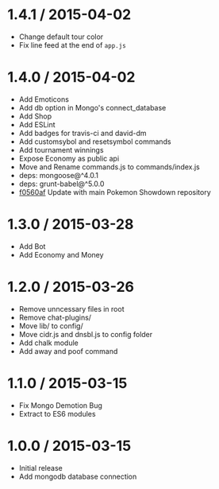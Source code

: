 1.4.1 / 2015-04-02
==================

  * Change default tour color
  * Fix line feed at the end of `app.js`

1.4.0 / 2015-04-02
==================

  * Add Emoticons
  * Add db option in Mongo's connect_database
  * Add Shop
  * Add ESLint
  * Add badges for travis-ci and david-dm
  * Add customsybol and resetsymbol commands
  * Add tournament winnings
  * Expose Economy as public api
  * Move and Rename commands.js to commands/index.js
  * deps: mongoose@^4.0.1
  * deps: grunt-babel@^5.0.0
  * [f0560af][f0560af] Update with main Pokemon Showdown repository

[f0560af]: https://github.com/FakeSloth/wulu/commit/f0560afbc739da2a6779636783f6bb8c3ec2b154

1.3.0 / 2015-03-28
==================

  * Add Bot
  * Add Economy and Money

1.2.0 / 2015-03-26
==================

  * Remove unncessary files in root
  * Remove chat-plugins/
  * Move lib/ to config/
  * Move cidr.js and dnsbl.js to config folder
  * Add chalk module
  * Add away and poof command

1.1.0 / 2015-03-15
==================

  * Fix Mongo Demotion Bug
  * Extract to ES6 modules

1.0.0 / 2015-03-15
==================

  * Initial release
  * Add mongodb database connection
